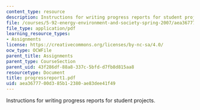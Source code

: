 ```yaml
---
content_type: resource
description: Instructions for writing progress reports for student projects.
file: /courses/5-92-energy-environment-and-society-spring-2007/aea3677700d385b12380ae83dee41f49_progressreport1.pdf
file_type: application/pdf
learning_resource_types:
- Assignments
license: https://creativecommons.org/licenses/by-nc-sa/4.0/
ocw_type: OCWFile
parent_title: Assignments
parent_type: CourseSection
parent_uid: 43f286df-88a8-337c-5bfd-d7fb8d815aa8
resourcetype: Document
title: progressreport1.pdf
uid: aea36777-00d3-85b1-2380-ae83dee41f49
---
```

Instructions for writing progress reports for student projects.